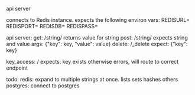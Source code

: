api server

connects to Redis instance.
expects the following environ vars:
REDISURL=
REDISPORT=
REDISDB=
REDISPASS=

api server:
  get: /string/<string>
    returns value for string
  post: /string/<string>
    expects string and value args:
        {"key": key, "value": value}
  delete: /_delete
    expect: {"key": key}
  
  key_access: /<key>
    expects: key exists otherwise errors, will route to correct endpoint

todo:
  redis:
    expand to multiple strings at once.
    lists
    sets
    hashes
    others
  postgres:
    connect to postgres
